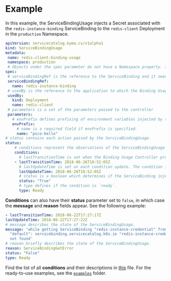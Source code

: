 # Example

In this example, the ServiceBindingUsage injects a Secret associated with the `redis-instance-binding` ServiceBinding to the `redis-client` Deployment in the `production` Namespace.


```yaml
apiVersion: servicecatalog.kyma.cx/v1alpha1
kind: ServiceBindingUsage
metadata:
 name: redis-client-binding-usage
 namespace: production
 # Objects under the spec parameter do not have a Namespace property. It indicates that all of them should be available in the same Namespace as the ServiceBindingUsage. The ServiceBinding works in the same way in the Service Catalog.
spec:
 # serviceBindingRef is the reference to the ServiceBinding and it needs to be in the same Namespace where the ServiceBindingUsage is created.
 serviceBindingRef:
   name: redis-instance-binding
 # usedBy is the reference to the application to which the Binding Usage Controller injects environment variables included in the ServiceBinding pointed by the serviceBindingRef. The pointed resource should be available in the same Namespace as the ServiceBindingUsage. The supported kinds in the usedBy section are `Development` and `Function`.
 usedBy:
   kind: Deployment
   name: redis-client
 # parameters is a set of the parameters passed to the controller
 parameters:
   # envPrefix defines prefixing of environment variables injected by the ServiceBindingUsage. This field is not required as prefixing is disabled by default.
   envPrefix:
     # name is a required field if envPrefix is specified.
     name: "pico-bello"
# status contains each action passed by the ServiceBindingUsage.
status:
    # conditions represent the observations of the ServiceBindingUsage state.
    conditions:
      # lastTransitionTime is set when the Binding Usage Controller processes the ServiceBindingUsage for the first time or when the status field changes.
    - lastTransitionTime: 2018-06-26T10:52:05Z
      # lastUpdateTime is set on each condition update. The condition is updated every time when you process the ServiceBindingUsage.
      lastUpdateTime: 2018-06-26T10:52:05Z
      # status is a boolean which determines if the ServiceBinding injection is successful.
      status: "True"
      # type defines if the condition is `ready`.
      type: Ready
```

**Conditions** can also have their **status** parameter set to `false`, in which case the **message** and **reason** fields appear. See the following example:

```yaml
- lastTransitionTime: 2018-06-22T17:27:17Z
lastUpdateTime: 2018-06-22T17:27:22Z
# message describes the state of the ServiceBindingUsage.
message: 'while getting ServiceBinding "redis-instance-credential" from namespace
  "default": servicebinding.servicecatalog.k8s.io "redis-instance-credential"
  not found'
# reason briefly describes the state of the ServiceBindingUsage.
reason: ServiceBindingGetError
status: "False"
type: Ready
```

Find the list of all **conditions** and their descriptions in [this](../internal/controller/status/usage.go) file.
For the ready-to-use examples, see the [`examples`](../examples) folder.
